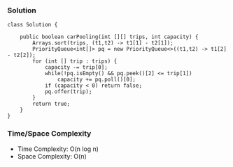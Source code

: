 ### Solution

```
class Solution {
    
    public boolean carPooling(int [][] trips, int capacity) {
        Arrays.sort(trips, (t1,t2) -> t1[1] - t2[1]);
        PriorityQueue<int[]> pq = new PriorityQueue<>((t1,t2) -> t1[2] - t2[2]);
        for (int [] trip : trips) {
            capacity -= trip[0];
            while(!pq.isEmpty() && pq.peek()[2] <= trip[1])
                capacity += pq.poll()[0];
            if (capacity < 0) return false;
            pq.offer(trip);
        }
        return true;
    }
}
```

### Time/Space Complexity

- Time Complexity: O(n log n)
- Space Complexity: O(n)
